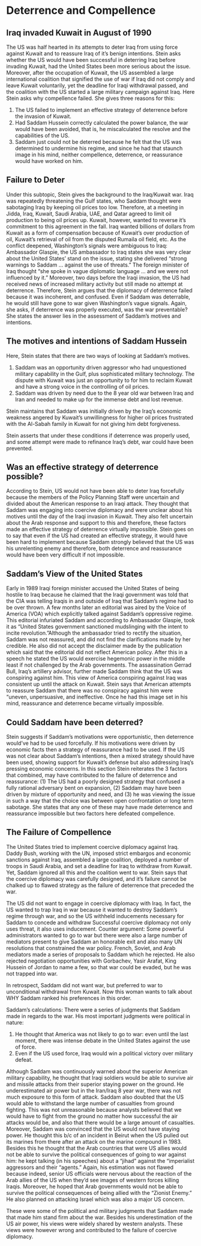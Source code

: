 #  Deterrence and Compellence

## Iraq invaded Kuwait in August of 1990
The US was half hearted in its attempts to deter Iraq from using force against Kuwait and to reassure Iraq of it’s benign intentions.  Stein asks whether the US would have been successful in deterring Iraq before invading Kuwait, had the United States been more serious about the issue.  Moreover, after the occupation of Kuwait, the US assembled a large international coalition that signified the use of war if Iraq did not comply and leave Kuwait voluntarily, yet the deadline for Iraqi withdrawal passed, and the coalition with the US started a large military campaign against Iraq.  Here Stein asks why compellence failed. She gives three reasons for this:

1. The US failed to implement an effective strategy of deterrence before the invasion of Kuwait.
2. Had Saddam Hussein correctly calculated the power balance, the war would have been avoided, that is, he miscalculated the resolve and the capabilities of the US.
3. Saddam just could not be deterred because he felt that the US was determined to  undermine his regime, and since he had that staunch image in his mind, neither compellence, deterrence, or reassurance would have worked on him.

## Failure to Deter
Under this subtopic, Stein gives the background to the Iraq/Kuwait war.  Iraq was repeatedly threatening the Gulf states, who Saddam thought were sabotaging Iraq by keeping oil prices too low.  Therefore, at a meeting in Jidda, Iraq, Kuwait, Saudi Arabia, UAE, and Qatar agreed to limit oil production to being oil prices up.  Kuwait, however, wanted to reverse it’s commitment to this agreement in the fall.  Iraq wanted billions of dollars from Kuwait as a form of compensation because of Kuwait’s over production of oil, Kuwait’s retrieval of oil from the disputed Rumaila oil field, etc.  As the conflict deepened, Washington’s signals were ambiguous to Iraq:  Ambassador Glaspie, the US ambassador to Iraq states she was very clear about the United States’ stand on the issue, stating she delivered “strong warnings to Saddam … against the use of threats.” The foreign minister of Iraq thought “she spoke in vague diplomatic language … and we were not influenced by it.”  Moreover, two days before the Iraqi invasion, the US had received news of increased military activity but still made no attempt at deterrence.  Therefore, Stein argues that the diplomacy of deterrence failed because it was incoherent, and confused.  Even if Saddam was deterrable, he would still have gone to war given Washington’s vague signals.  Again, she asks, if deterrence was properly executed, was the war preventable?  She states the answer lies in the assessment of Saddam’s motives and intentions.

## The motives and intentions of Saddam Hussein
Here, Stein states that there are two ways of looking at Saddam’s motives.
1. Saddam was an opportunity driven aggressor who had unquestioned military capability in the Gulf, plus sophisticated military technology.  The dispute with Kuwait was just an opportunity to for him to reclaim Kuwait and have a strong voice in the controlling of oil prices.
2. Saddam was driven by need due to the 8 year old war between Iraq and Iran and needed to make up for the immense debt and lost revenue.

Stein maintains that Saddam was
initially driven by the Iraq’s economic weakness
angered by Kuwait’s unwillingness for higher oil prices
frustrated with the Al-Sabah family in Kuwait for not giving him debt forgiveness.

Stein asserts that under these conditions if deterrence was properly used, and some attempt were made to refinance Iraq’s debt, war could have been prevented.

## Was an effective strategy of deterrence possible?

According to Stein, US would not have been able to deter Iraq forcefully because the members of the Policy Planning Staff were uncertain and divided about the American response to an Iraqi attack.  They thought that Saddam was engaging into coercive diplomacy and were unclear about his motives until the day of the Iraqi invasion in Kuwait.  They also felt uncertain about the Arab response and support to this and therefore, these factors made an effective strategy of deterrence virtually impossible.  Stein goes on to say that even if the US had created an effective strategy, it would have been hard to implement because Saddam strongly believed that the US was his unrelenting enemy and therefore, both deterrence and reassurance would have been very difficult if not impossible.

## Saddam’s View of the United States
Early in 1989 Iraqi foreign minister accused the United States of being hostile to Iraq because he claimed that the Iraqi government was told that the CIA was telling Iraqis in and outside of Iraq that Saddam’s regime had to be over thrown.  A few months later an editorial was aired by the Voice of America (VOA) which explicitly talked against Saddam’s oppressive regime. This editorial infuriated Saddam and according to Ambassador Glaspie, took it as “United States government sanctioned mudslinging with the intent to incite revolution.”Although the ambassador tried to rectify the situation, Saddam was not reassured, and did not find the clarifications made by her credible.  He also did not accept the disclaimer made by the publication which said that the editorial did not reflect American policy. After this in a speech he stated the US would exercise hegemonic power in the middle least if not challenged by the Arab governments. The assassination Gerrad Bull, Iraq’s artillery advisor, further made Saddam think that the US was conspiring against him.  This view of America conspiring against Iraq was consistent up until the attack on Kuwait.  Stein says that American attempts to reassure Saddam that there was no conspiracy against him were “uneven, unpersuasive, and ineffective.  Once he had this image set in his mind, reassurance and deterrence became virtually impossible.

## Could Saddam have been deterred?

Stein suggests if Saddam’s motivations were opportunistic, then deterrence would’ve had to be used forcefully.  If his motivations were driven by economic facts then a strategy of reassurance had to be used.  If the US was not clear about Saddam’s intentions, then a mixed strategy should have been used, showing support for Kuwait’s defense but also addressing Iraq’s pressing economic concerns.  In this section Stein reiterates the 3 factors that combined, may have contributed to the failure of deterrence and reassurance:  (1) The US had a poorly designed strategy that confused a fully rational adversary bent on expansion, (2) Saddam may have been driven by mixture of opportunity and need, and (3) he was viewing the issue in such a way that the choice was between open confrontation or long term sabotage.  She states that any one of these may have made deterrence and reassurance impossible but two factors here defeated compellence.

## The Failure of Compellence

The United States tried to implement coercive diplomacy against Iraq.  Daddy Bush, working with the UN, imposed strict embargos and economic sanctions against Iraq, assembled a large coalition, deployed a number of troops in Saudi Arabia, and set a deadline for Iraq to withdraw from Kuwait.  Yet, Saddam ignored all this and the coalition went to war.  Stein says that the coercive diplomacy was carefully designed, and it’s failure cannot be chalked up to flawed strategy as the failure of deterrence that preceded the war.

The US did not want to engage in coercive diplomacy with Iraq.  In fact, the US wanted to trap Iraq in war because it wanted to destroy Saddam’s regime through war, and so the US withheld inducements necessary for Saddam to concede and withdraw Successful coercive diplomacy not only uses threat, it also uses inducement.  Counter argument:  Some powerful administrators wanted to go to war but there were also a large number of mediators present to give Saddam an honorable exit and also many UN resolutions that constrained the war policy.  French, Soviet, and Arab mediators made a series of proposals to Saddam which he rejected.  He also rejected negotiation opportunities with Gorbachev, Yasir Arafat, King Hussein of Jordan to name a few, so that war could be evaded, but he was not trapped into war.

In retrospect, Saddam did not want war, but preferred to war to unconditional withdrawal from Kuwait.  Now this woman wants to talk about WHY Saddam ranked his preferences in this order.

Saddam’s calculations: There were a series of judgments that Saddam made in regards to the war. His most important judgments were political in nature:
1. He thought that America was not likely to go to war: even until the last moment, there was intense debate in the United States against the use of force.
2. Even if the US used force, Iraq would win a political victory over military defeat.

Although Saddam was continuously warned about the superior American military capability, he thought that Iraqi soldiers would be able to survive air and missile attacks from their superior staying power on the ground.  He underestimated air power but in the Iran/Iraq 8 year war, there was not much exposure to this form of attack.  Saddam also doubted that the US would able to withstand the large number of casualties from ground fighting. This was not unreasonable because analysts believed that we would have to fight from the ground no matter how successful the air attacks would be, and also that there would be a large amount of casualties.  Moreover, Saddam was convinced that the US would not have staying power.  He thought this b/c of an incident in Beirut when the US pulled out its marines from there after an attack on the marine compound in 1983.   Besides this he thought that the Arab countries that were US allies would not be able to survive the political consequences of going to war against him: he kept talking (in his speeches) about  a “jihad” against the “imperialist aggressors and their “agents.” Again, his estimation was not flawed because indeed, senior US officials were nervous about the reaction of the Arab allies of the US when they’d see images of western forces killing Iraqis.  Moreover, he hoped that Arab governments would not be able to survive the political consequences of being allied with the “Zionist Enemy.”  He also planned on attacking Israel which was also a major US concern.

These were some of the political and military judgments that Saddam made that made him stand firm about the war.  Besides his underestimation of the US air power, his views were widely shared by western analysts. These views were however wrong and contributed to the failure of coercive diplomacy.
